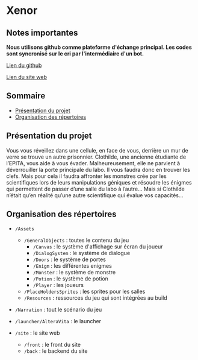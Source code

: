 # Xenor

## Notes importantes

**Nous utilisons github comme plateforme d'échange principal. Les codes sont syncronisé sur le cri par l'intermédiaire d'un bot.**

[Lien du github](https://github.com/s2xenor/xenor/)

[Lien du site web](https://s2xenor.github.io/xenor/site/front)


## Sommaire
- [Présentation du projet](#project_presentation)
- [Organisation des répertoires](#file_organization)

## Présentation du projet<a id="project_presentation"></a>

Vous vous réveillez dans une cellule, en face de vous, derrière un mur de verre se trouve un autre prisonnier. 
Clothilde, une ancienne étudiante de l’EPITA, vous aide à vous évader. 
Malheureusement, elle ne parvient à déverrouiller la porte principale du labo. 
Il vous faudra donc en trouver les clefs. 
Mais pour cela il faudra affronter les monstres crée par les scientifiques lors de leurs manipulations géniques et résoudre les énigmes qui permettent de passer d’une salle du labo à l’autre… 
Mais si Clothilde n’était qu’en réalité qu’une autre scientifique qui évalue vos capacités…

## Organisation des répertoires<a id="file_organization"></a>

* ``/Assets``
    * ``/GeneralObjects`` : toutes le contenu du jeu
        * ``/Canvas`` : le système d'affichage sur écran du joueur
        * ``/DialogSystem`` : le système de dialogue
        * ``/Doors`` : le système de portes
        * ``/Enigm`` : les différentes enigmes
        * ``/Monster`` : le système de monstre
        * ``/Potion`` : le système de potion
        * ``/Player`` : les joueurs
    * ``/PlaceHoldersSprites`` : les sprites pour les salles
    * ``/Resources`` : ressources du jeu qui sont intégrées au build

* ``/Narration`` : tout le scénario du jeu

* ``/launcher/AlteraVita`` : le launcher

* ``/site`` : le site web
    * ``/front`` : le front du site
    * ``/back`` : le backend du site


